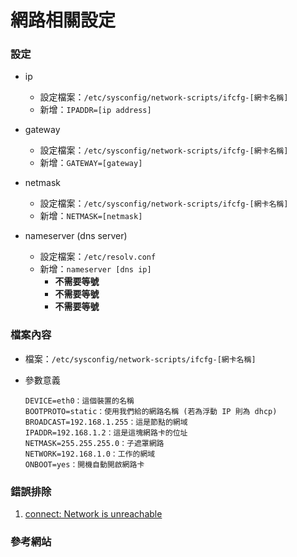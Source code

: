 # 網路相關設定


### 設定
* ip
  * 設定檔案：`/etc/sysconfig/network-scripts/ifcfg-[網卡名稱]`
  * 新增：`IPADDR=[ip address]`

* gateway
  * 設定檔案：`/etc/sysconfig/network-scripts/ifcfg-[網卡名稱]`
  * 新增：`GATEWAY=[gateway]`

* netmask
  * 設定檔案：`/etc/sysconfig/network-scripts/ifcfg-[網卡名稱]`
  * 新增：`NETMASK=[netmask]`

* nameserver (dns server)
  * 設定檔案：`/etc/resolv.conf`
  * 新增：`nameserver [dns ip]`
    * **不需要等號**
    * **不需要等號**
    * **不需要等號**


### 檔案內容
* 檔案：`/etc/sysconfig/network-scripts/ifcfg-[網卡名稱]`
* 參數意義

  ```
  DEVICE=eth0：這個裝置的名稱  
  BOOTPROTO=static：使用我們給的網路名稱 (若為浮動 IP 則為 dhcp)  
  BROADCAST=192.168.1.255：這是節點的網域  
  IPADDR=192.168.1.2：這是這塊網路卡的位址  
  NETMASK=255.255.255.0：子遮罩網路  
  NETWORK=192.168.1.0：工作的網域  
  ONBOOT=yes：開機自動開啟網路卡
  ```

### 錯誤排除
  1. [connect: Network is unreachable](http://linux.vbird.org/linux_server/redhat6.1/linux_21internet.php)


### 參考網站
